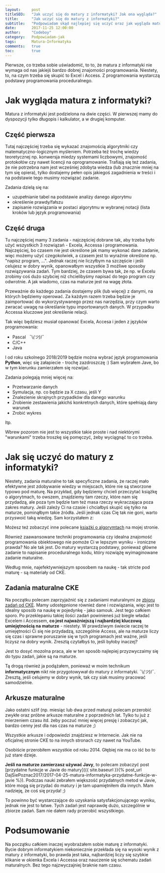 ```yaml
---
layout:     post
titleSEO:	"Jak uczyć się do matury z informatyki? Jak ona wygląda?"
title:      "Jak uczyć się do matury z informatyki?"
subtitle:   "Podpowiadam skąd najlepiej się uczyć oraz jak wygląda matura z informatyki"
date:       2017-11-25 12:00:00
author:     "Codeboy"
category:   Podpowiadam-jak
tags:	    Matura-Informatyka
comments:   true
toc:        true
---
```


Pierwsze, co trzeba sobie uświadomić, to to, że matura z informatyki nie wymaga od nas jakiejś bardzo dobrej znajomości programowania. Niestety, to, na czym trzeba się skupić to Excel i Access. Z programowania wystarczą podstawy programowania proceduralnego.

# Jak wygląda matura z informatyki?
Matura z informatyki jest podzielona na dwie części. W pierwszej mamy do dyspozycji tylko długopis i kalkulator, a w drugiej komputer.

## Część pierwsza

Tutaj najczęściej trzeba się wykazać znajomością algorytmiki czy matematyczno-logicznym myśleniem. Potrzeba też trochę wiedzy teoretycznej np. konwersja miedzy systemami liczbowymi, znajomość protokołów czy nawet licencji na oprogramowanie. Trafiają się też zadania, że nie potrzebna nam jest wcześniej zdobyta wiedza (lub znacznie mniej na tym się opiera), tylko dostajemy pełen opis jakiegoś zagadnienia w treści i na podstawie tego musimy rozwiązać zadanie.

Zadania dzielą się na:
- uzupełnianie tabel na podstawie analizy danego algorytmu
- określenie prawdy/fałszu
- zapisanie rozwiązania w postaci algorytmu w wybranej notacji (lista kroków lub język programowania)

## Część druga

Tu najczęściej mamy 3 zadania - najczęściej dobrane tak, aby trzeba było użyć wszystkich 3 rozwiązań - Excela, Accessa i programowania. Najczęściej, bo czasem nie jest określone jak mamy wykonać dane zadanie, więc możemy użyć czegokolwiek, a czasem jest to wyraźnie określone np. "napisz program, ...". Jednak raczej nie liczyłbym na szczęście i jeśli celujesz w dobry wynik, opanowałbym wszystkie 3 możliwe sposoby rozwiązywania zadań. Tym bardziej, że czasem bywa tak, że np. w Excelu zrobimy coś dużo szybciej niż chcielibyśmy napisać do tego program czy odwrotnie. A jak wiadomo, czas na maturze jest na wagę złota.

Przeważnie do każdego zadania dostajemy plik (lub więcej) z danymi, na których będziemy operować. Za każdym razem trzeba będzie je zaimportować do wykorzystywanego przez nas narzędzia, przy czym warto zwracać uwagę na określanie typu importowanych danych.
W przypadku Accessa kluczowe jest określenie relacji.

Tak więc będziesz musiał opanować Excela, Accesa i jeden z języków programowania:
- Pascal &nbsp; ¯\\_(ツ)_/¯
- C/C++
- Java

I od roku szkolnego 2018/2019 będzie można wybrać język
programowania **Python**, więc się załapiecie - trochę zazdroszczę :) Sam wybrałem Jave, bo w tym kierunku zamierzałem się rozwijać.

Zadania polegają mniej więcej na:

- Przetwarzanie danych
- Symulacja, np. co będzie za X czasu, jeśli Y
- Znalezienie skrajnych przypadków dla danego warunku
- Zrobienie zestawienia jakichś konkretnych danych, które spełniają dany warunek
- Zrobić wykres

Itp.

Wbrew pozorom nie jest to wszystkie takie proste i nad niektórymi "warunkami" trzeba troszkę się pomęczyć, żeby wyciągnąć to co trzeba.

# Jak się uczyć do matury z informatyki?

Niestety, zadania maturalne to tak specyficzne zadania, że raczej mało efektywne jest zdobywanie wiedzy w miejscach, które nie są stworzone typowo pod maturę. Na przykład, gdy będziemy chcieli przeczytać książkę o algorytmach, to owszem, znajdziemy tam rzeczy, które nam się przydadzą, ale poza tym będzie tam też masa rzeczy wykraczająca poza zakres matury. Jeśli zależy Ci na czasie i chciałbyś skupić się tylko na maturze, pominąłbym takie źródła. Jeśli jednak czas Cię tak nie goni, warto przyswoić taką wiedzę. Sam korzystałem z:

<div class="book">
    <script src="https://helion.pl/plugins/new/ksiazkasm.phi?id=algbet&nr=9102Q&size=181&utf8=1"></script>
</div>

Możesz też zobaczyć inne polecane [książki o algorymtach](https://jaki-jezyk-programowania.pl/ksiazki/najlepsze-ksiazki-o-algorytmach/) na mojej stronie.

Również zaawansowane techniki programowania czy idealna znajomość programowania obiektowego nie pomoże Ci w lepszym wyniku - ironiczne prawda? No ale tak jest. Do matury wystarczą podstawy, ponieważ główne zadanie to napisanie proceduralnego kodu, który rozwiążę wyimaginowane zadanie maturalne.

Według mnie, najefektywniejszym sposobem na naukę - tak stricte pod maturę - są materiały od CKE.

## Zadania maturalne CKE
Na początku polecam zaprzyjaźnić się z zadaniami maturalnymi ze [zbioru zadań od CKE](https://www.cke.edu.pl/egzamin-maturalny/egzamin-w-nowej-formule/materialy-dodatkowe/materialy-dla-uczniow-i-nauczycieli/zbiory-zadan/). Mamy udostępnione również dane i rozwiązania, więc jest to idealny sposób na naukę w pojedynkę - jako samouk. Jest tego całkiem sporo. Po przeklepaniu takiej ilości zadań powinieneś już biegle władać Excelem i Accessem, **co jest najważniejszą i najbardziej kluczową umiejętnością na maturze** - niestety. W prawdziwym świecie raczej te umiejętności Ci się nie przydadzą, szczególnie Access, ale na maturze liczy się czas i sprawne poruszanie się w tych programach jest ważne, jeśli liczysz na dobry wynik. Zresztą czytałbyś to, jeśli byłoby inaczej?

 Jest to dosyć mozolna praca, ale w ten sposób najlepiej przyzwyczaimy się do typu zadań, jakie są na maturze.

Tą drogą również ja podążałem, ponieważ w moim technikum **informatycznym** nikt nie przygotowywał do matury z informatyki. ¯\\_(ツ)_/¯. Zresztą, jeśli celujemy w dobry wynik, tak czy siak musimy pracować samodzielnie.

## Arkusze maturalne
Jako ostatni szlif (np. miesiąc lub dwa przed maturą) polecam przerobić zwykłe oraz próbne arkusze maturalne z poprzednich lat. Tylko tu już z mierzeniem czasu itd. żeby poczuć mniej więcej presję i zobaczyć jak, bardzo cenny jest dla nas czas na maturze ;)

Wszystkie arkusze i odpowiedzi znajdziesz w Internecie. Jak nie na oficjalnej stronie CKE to na innych stronach czy nawet na YouTube.

Osobiście przerobiłem wszystkie od roku 2014. Głębiej nie ma co iść bo to już stare dzieje.

**Jeśli na maturze zamierzasz używać Javy**, to polecam zobaczyć post [przydatne funkcje w Javie do matury]({{ site.baseurl }}{% post_url DajSiePoznac2017/2017-04-25-matura-informatyka-przydatne-funkcje-w-javie %}). Podczas nauki zebrałem większość przydatnych metod w Javie, które mogą się przydać do matury i je tam upamiętniłem dla innych. Mam nadzieję, że coś się przyda! ;)

To powinno być wystarczające do uzyskania satysfakcjonującego wyniku, jednak nie jest to łatwe. Tych zadań jest naprawdę dużo, szczególnie w zbiorze zadań. Sam nie dałem rady przerobić wszystkiego.

# Podsumowanie
Na początku całkiem inaczej wyobrażałem sobie maturę z informatyki. Bycie dobrym informatykiem niekoniecznie przekłada się na wysoki wynik z matury z informatyki, bo prawda jest taka, najbardziej liczy się szybkie klikanie w okienka Excela i Accessa oraz nauczenie się schematu zadań maturalnych. Bez tego najzwyczajniej braknie nam czasu.
